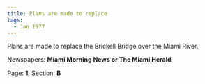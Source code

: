 ```yaml
---  
title: Plans are made to replace  
tags:  
  - Jan 1977  
---  
```

  
Plans are made to replace the Brickell Bridge over the Miami River.  
  
Newspapers: **Miami Morning News or The Miami Herald**  
  
Page: **1**, Section: **B** 
